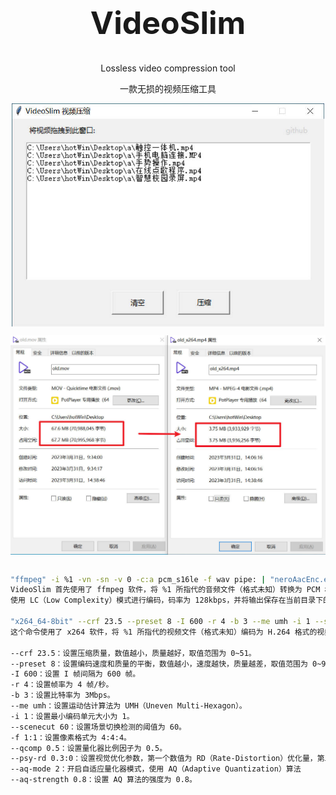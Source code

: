 

<h1 align="center" style="font-size:50px;font-weight:bold">VideoSlim</h1>
<p align="center">Lossless video compression tool</p>
<p align="center">一款无损的视频压缩工具</p>

<p align="center">
  <img src="./img/interface.jpg" width="500" style="display: block; margin: auto;" />
</p>

<center>
  <img src="./img/readme.jpg" width="800px" style="display: block; margin: auto;" >
</center>


```bash

"ffmpeg" -i %1 -vn -sn -v 0 -c:a pcm_s16le -f wav pipe: | "neroAacEnc.exe" -ignorelength -lc -br 128000 -if - -of ".\old_atemp.mp4"
VideoSlim 首先使用了 ffmpeg 软件，将 %1 所指代的音频文件（格式未知）转换为 PCM 格式的 WAV 音频，并且将音频流通过管道（pipe）传送给 neroAacEnc 软件，
使用 LC（Low Complexity）模式进行编码，码率为 128kbps，并将输出保存在当前目录下的名为 old_atemp.mp4 的 MP4 文件中。

"x264_64-8bit" --crf 23.5 --preset 8 -I 600 -r 4 -b 3 --me umh -i 1 --scenecut 60 -f 1:1 --qcomp 0.5 --psy-rd 0.3:0 --aq-mode 2 --aq-strength 0.8 -o ".\old_vtemp.mp4" %1
这个命令使用了 x264 软件，将 %1 所指代的视频文件（格式未知）编码为 H.264 格式的视频，并且将输出保存在当前目录下的名为 old_vtemp.mp4 的 MP4 文件中。具体的编码参数如下：

--crf 23.5：设置压缩质量，数值越小，质量越好，取值范围为 0~51。
--preset 8：设置编码速度和质量的平衡，数值越小，速度越快，质量越差，取值范围为 0~9。
-I 600：设置 I 帧间隔为 600 帧。
-r 4：设置帧率为 4 帧/秒。
-b 3：设置比特率为 3Mbps。
--me umh：设置运动估计算法为 UMH（Uneven Multi-Hexagon）。
-i 1：设置最小编码单元大小为 1。
--scenecut 60：设置场景切换检测的阈值为 60。
-f 1:1：设置像素格式为 4:4:4。
--qcomp 0.5：设置量化器比例因子为 0.5。
--psy-rd 0.3:0：设置视觉优化参数，第一个数值为 RD（Rate-Distortion）优化量，第二个数值为不使用 PSY（Perceptual Subband Filtering）优化。
--aq-mode 2：开启自适应量化器模式，使用 AQ（Adaptive Quantization）算法
--aq-strength 0.8：设置 AQ 算法的强度为 0.8。

```






